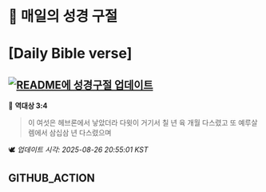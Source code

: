 # 🙏 매일의 성경 구절
# [Daily Bible verse]
## [![README에 성경구절 업데이트](https://github.com/DONGSUKA/first_test/actions/workflows/update-readme-bible.yml/badge.svg)](https://github.com/DONGSUKA/first_test/actions/workflows/update-readme-bible.yml)
<!-- START_BIBLE_VERSE -->
📖 **역대상 3:4**
> 이 여섯은 헤브론에서 낳았더라 다윗이 거기서 칠 년 육 개월 다스렸고 또 예루살렘에서 삼십삼 년 다스렸으며

🕊️ _업데이트 시각: 2025-08-26 20:55:01 KST_
  <!-- END_BIBLE_VERSE -->
## GITHUB_ACTION
